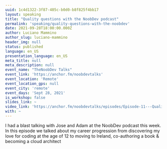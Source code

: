 ```yaml
---
uuid: 1c4d1322-3f87-405c-b0d0-b8f825f4bb17
layout: speaking
title: "Quality questions with the NoobDev podcast"
permalink: 'speaking/quality-questions-with-the-noobdev'
date: 2021-09-28T18:00:00.000Z
author: Luciano Mammino
author_slug: luciano-mammino
header_img: null
status: published
language: en_US
presentation_language: en_US
meta_title: null
meta_description: null
event_name: "TheNoobDev Talks"
event_link: 'https://anchor.fm/noobdevtalks'
event_location: 'Remote'
event_location_gps: null
event_city: 'remote'
event_days: 'Sept 28, 2021'
is_workshop: false
slides_link: ~
video_link: 'https://anchor.fm/noobdevtalks/episodes/Episode-11---Quality-Questions-with-Luciano-M-e1817pb/a-a6jrkh1'
with: ~
---
```


I had a blast talking with Jose and Adam at the NoobDev podcast this week.
In this episode we talked about my career progression from discovering my love for coding at the age of 12 to moving to Ireland, co-authoring a book & becoming a cloud architect
